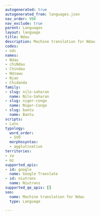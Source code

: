 ```yaml
---
autogenerated: true
autogenerated_from: languages.json
nav_order: 998
nav_exclude: true
parent: Languages
layout: language
title: Ndau
description: Machine translation for Ndau
codes:
- ndc
names:
- Ndau
- chiNdau
- Chindau
- Ndzawu
- Njao
- Chidanda
family:
- slug: nilo-saharan
  name: Nilo-Saharan
- slug: niger-congo
  name: Niger-Congo
- slug: bantu
  name: Bantu
scripts:
- Latn
typology:
  word_order:
  - SVO
  morphosyntax:
  - agglutinative
territories:
- zw
- mz
supported_apis:
- id: google
  name: Google Translate
- id: niutrans
  name: Niutrans
supported_qe_apis: []
seo:
  name: Machine translation for Ndau
  type: Language

---
```


